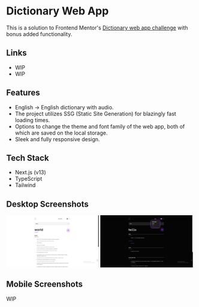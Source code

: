 # Dictionary Web App

This is a solution to Frontend Mentor's [Dictionary web app challenge](https://www.frontendmentor.io/challenges/dictionary-web-app-h5wwnyuKFL) with bonus added functionality.

## Links

- WIP
- WIP

## Features

- English -> English dictionary with audio.
- The project utilizes SSG (Static Site Generation) for blazingly fast loading times.
- Options to change the theme and font family of the web app, both of which are saved on the local storage.
- Sleek and fully responsive design.

## Tech Stack

- Next.js (v13)
- TypeScript
- Tailwind

## Desktop Screenshots

<p float="left">
  <img src="public/screenshots/desktop_screenshot_1.png" width="49%" />
  <img src="public/screenshots/desktop_screenshot_2.png" width="49%" /> 
</p>

## Mobile Screenshots

WIP
